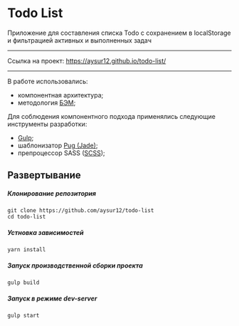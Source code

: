 # Todo List

Приложение для составления списка Todo с сохранением в localStorage и фильтрацией активных и выполненных задач 
___
Cсылка на проект: https://aysur12.github.io/todo-list/
___
В работе использовались:
  + компонентная архитектура;
  + методология [БЭМ](https://ru.bem.info/methodology/quick-start/);

Для соблюдения компонентного подхода применялись следующие инструменты разработки:
  + [Gulp](https://gulpjs.com/);
  + шаблонизатор [Pug (Jade)](https://pugjs.org/api/getting-started.html);
  + препроцессор SASS ([SCSS](https://sass-scss.ru/));


  ## Развертывание
##### Клонирование репозитория
```
git clone https://github.com/aysur12/todo-list
cd todo-list
```
##### Устновка зависимостей
```
yarn install
```
##### Запуск производственной сборки проекта
```
gulp build
```
##### Запуск в режиме dev-server
```
gulp start
```
